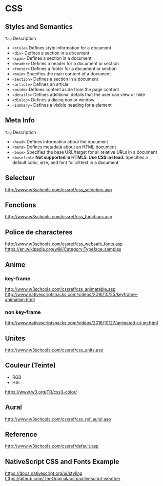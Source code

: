 # CSS


## Styles and Semantics

```Tag```	Description
* ```<style>```	Defines style information for a document
* ```<div>```	Defines a section in a document
* ```<span>```	Defines a section in a document
* ```<header>```	Defines a header for a document or section
* ```<footer>```	Defines a footer for a document or section
* ```<main>```	Specifies the main content of a document
* ```<section>```	Defines a section in a document
* ```<article>```	Defines an article
* ```<aside>```	Defines content aside from the page content
* ```<details>```	Defines additional details that the user can view or hide
* ```<dialog>```	Defines a dialog box or window
* ```<summary>```	Defines a visible heading for a <!--details--> element

## Meta Info

```Tag```	Description
* ```<head>```	Defines information about the document
* ```<meta>```	Defines metadata about an HTML document
* ```<base>```	Specifies the base URL/target for all relative URLs in a document
* ```<basefont>```	**Not supported in HTML5. Use CSS instead.** Specifies a default color, size, and font for all text in a document


## Selecteur

http://www.w3schools.com/cssref/css_selectors.asp

## Fonctions

http://www.w3schools.com/cssref/css_functions.asp

## Police de characteres

http://www.w3schools.com/cssref/css_websafe_fonts.asp  
https://en.wikipedia.org/wiki/Category:Typeface_samples

## Anime 

### key-frame
http://www.w3schools.com/cssref/css_animatable.asp   
http://www.nativescriptsnacks.com/videos/2016/10/25/keyframe-animation.html   

### non key-frame
http://www.nativescriptsnacks.com/videos/2016/10/27/animated-ui-ng.html  

## Unites

http://www.w3schools.com/cssref/css_units.asp

## Couleur (Teinte)

* RGB
* HSL

https://www.w3.org/TR/css3-color/

## Aural

http://www.w3schools.com/cssref/css_ref_aural.asp


## Reference

http://www.w3schools.com/cssref/default.asp

## NativeScript CSS and Fonts Example   
https://docs.nativescript.org/ui/styling      
https://github.com/TheOriginalJosh/nativescript-weather
